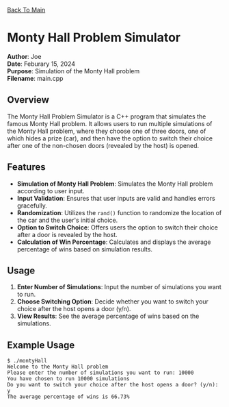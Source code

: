[Back To Main](https://github.com/JGlogowski1)


# Monty Hall Problem Simulator

**Author**: Joe  
**Date**: Feburary 15, 2024  
**Purpose**: Simulation of the Monty Hall problem   
**Filename**: main.cpp

## Overview

The Monty Hall Problem Simulator is a C++ program that simulates the famous Monty Hall problem. It allows users to run multiple simulations of the Monty Hall problem, where they choose one of three doors, one of which hides a prize (car), and then have the option to switch their choice after one of the non-chosen doors (revealed by the host) is opened.

## Features

- **Simulation of Monty Hall Problem**: Simulates the Monty Hall problem according to user input.
- **Input Validation**: Ensures that user inputs are valid and handles errors gracefully.
- **Randomization**: Utilizes the `rand()` function to randomize the location of the car and the user's initial choice.
- **Option to Switch Choice**: Offers users the option to switch their choice after a door is revealed by the host.
- **Calculation of Win Percentage**: Calculates and displays the average percentage of wins based on simulation results.

## Usage

1. **Enter Number of Simulations**: Input the number of simulations you want to run.
2. **Choose Switching Option**: Decide whether you want to switch your choice after the host opens a door (y/n).
3. **View Results**: See the average percentage of wins based on the simulations.

## Example Usage

```plaintext
$ ./montyHall
Welcome to the Monty Hall problem
Please enter the number of simulations you want to run: 10000
You have chosen to run 10000 simulations
Do you want to switch your choice after the host opens a door? (y/n): y
The average percentage of wins is 66.73%
